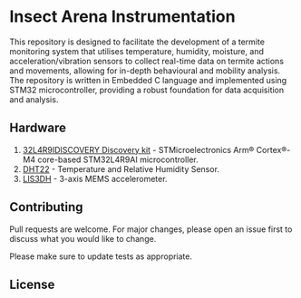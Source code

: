 # Insect Arena Instrumentation

This repository is designed to facilitate the development of a termite monitoring system that utilises temperature, humidity, moisture, and acceleration/vibration sensors to collect real-time data on termite actions and movements, allowing for in-depth behavioural and mobility analysis. The repository is written in Embedded C language and implemented using STM32 microcontroller, providing a robust foundation for data acquisition and analysis.

## Hardware

1. [32L4R9IDISCOVERY Discovery kit](https://www.st.com/en/evaluation-tools/32l4r9idiscovery.html) - STMicroelectronics Arm® Cortex®-M4 core-based STM32L4R9AI microcontroller.
2. [DHT22](https://core-electronics.com.au/dht22-temperature-and-humidity-sensor.html) - Temperature and Relative Humidity Sensor.
3. [LIS3DH](https://www.st.com/en/mems-and-sensors/lis3dh.html) - 3-axis MEMS accelerometer.

## Contributing

Pull requests are welcome. For major changes, please open an issue first
to discuss what you would like to change.

Please make sure to update tests as appropriate.

## License
